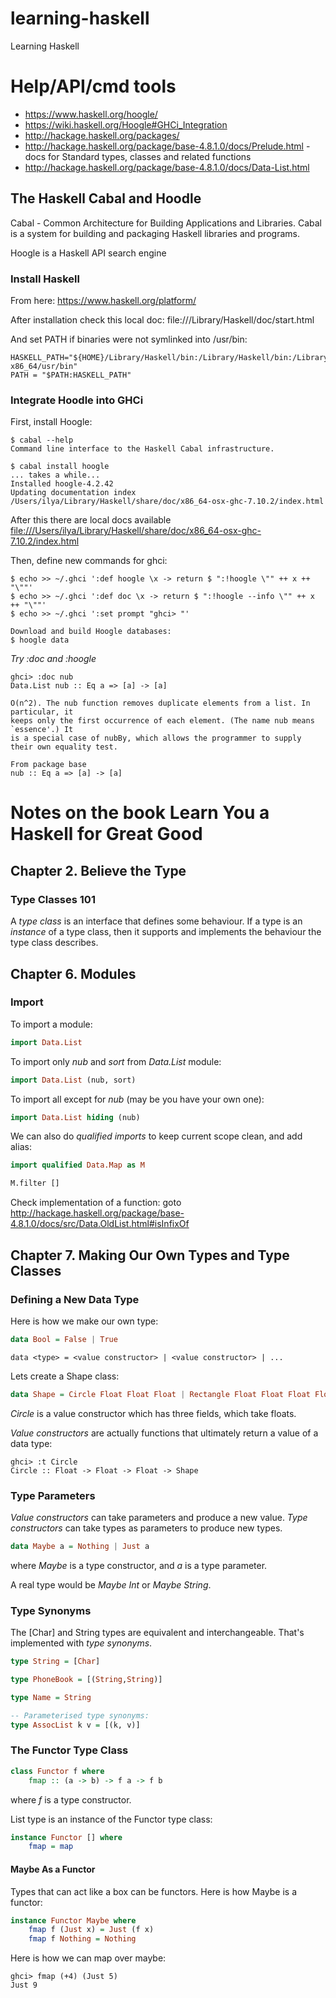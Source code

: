# learning-haskell
Learning Haskell

# Help/API/cmd tools

- https://www.haskell.org/hoogle/
- https://wiki.haskell.org/Hoogle#GHCi_Integration
- http://hackage.haskell.org/packages/
 - http://hackage.haskell.org/package/base-4.8.1.0/docs/Prelude.html - docs for Standard types, classes and related functions
 - http://hackage.haskell.org/package/base-4.8.1.0/docs/Data-List.html


## The Haskell Cabal and Hoodle

Cabal - Common Architecture for Building Applications and Libraries. Cabal is a system for building and packaging Haskell libraries and programs.

Hoogle is a Haskell API search engine

### Install Haskell

From here: https://www.haskell.org/platform/

After installation check this local doc: file:///Library/Haskell/doc/start.html

And set PATH if binaries were not symlinked into /usr/bin:

```
HASKELL_PATH="${HOME}/Library/Haskell/bin:/Library/Haskell/bin:/Library/Frameworks/GHC.framework/Versions/7.10.2-x86_64/usr/bin"
PATH = "$PATH:HASKELL_PATH"
```

### Integrate Hoodle into GHCi

First, install Hoogle:

```
$ cabal --help
Command line interface to the Haskell Cabal infrastructure.

$ cabal install hoogle
... takes a while...
Installed hoogle-4.2.42
Updating documentation index
/Users/ilya/Library/Haskell/share/doc/x86_64-osx-ghc-7.10.2/index.html
```

After this there are local docs available [file:///Users/ilya/Library/Haskell/share/doc/x86_64-osx-ghc-7.10.2/index.html](file:///Users/ilya/Library/Haskell/share/doc/x86_64-osx-ghc-7.10.2/index.html)

Then, define new commands for ghci:
```
$ echo >> ~/.ghci ':def hoogle \x -> return $ ":!hoogle \"" ++ x ++ "\""'
$ echo >> ~/.ghci ':def doc \x -> return $ ":!hoogle --info \"" ++ x ++ "\""'
$ echo >> ~/.ghci ':set prompt "ghci> "'

Download and build Hoogle databases:
$ hoogle data
```

*Try :doc and :hoogle*
```
ghci> :doc nub
Data.List nub :: Eq a => [a] -> [a]

O(n^2). The nub function removes duplicate elements from a list. In particular, it 
keeps only the first occurrence of each element. (The name nub means `essence'.) It 
is a special case of nubBy, which allows the programmer to supply their own equality test. 

From package base
nub :: Eq a => [a] -> [a]

```

# Notes on the book Learn You a Haskell for Great Good

## Chapter 2. Believe the Type

### Type Classes 101

A _type class_ is an interface that defines some behaviour.
If a type is an _instance_ of a type class, then it supports and implements the behaviour the type class describes.

## Chapter 6. Modules

### Import

To import a module:
```haskell
import Data.List
```

To import only _nub_ and _sort_ from _Data.List_ module:
```haskell
import Data.List (nub, sort)
```

To import all except for _nub_ (may be you have your own one):
```haskell
import Data.List hiding (nub)
```

We can also do *qualified imports* to keep current scope clean, and add alias:

```haskell
import qualified Data.Map as M

M.filter []
```

Check implementation of a function: goto http://hackage.haskell.org/package/base-4.8.1.0/docs/src/Data.OldList.html#isInfixOf


## Chapter 7. Making Our Own Types and Type Classes

### Defining a New Data Type

Here is how we make our own type:

```haskell
data Bool = False | True
```

```
data <type> = <value constructor> | <value constructor> | ...
```

Lets create a Shape class:

```haskell
data Shape = Circle Float Float Float | Rectangle Float Float Float Float
```

_Circle_ is a value constructor which has three fields, which take floats.

_Value constructors_ are actually functions that ultimately return a value of a data type:

```
ghci> :t Circle
Circle :: Float -> Float -> Float -> Shape
```

### Type Parameters

_Value constructors_ can take parameters and produce a new value.
_Type constructors_ can take types as parameters to produce new types.

```haskell
data Maybe a = Nothing | Just a
```

where _Maybe_ is a type constructor, and _a_ is a type parameter.

A real type would be _Maybe Int_ or _Maybe String_.

### Type Synonyms

The [Char] and String types are equivalent and interchangeable. That's implemented with _type synonyms_.

```haskell
type String = [Char]

type PhoneBook = [(String,String)]

type Name = String

-- Parameterised type synonyms:
type AssocList k v = [(k, v)]
```

### The Functor Type Class

```haskell
class Functor f where
    fmap :: (a -> b) -> f a -> f b
```
where _f_ is a type constructor.

List type is an instance of the Functor type class:
```haskell
instance Functor [] where
    fmap = map
```

#### Maybe As a Functor

Types that can act like a box can be functors. Here is how Maybe is a functor:
```haskell
instance Functor Maybe where
    fmap f (Just x) = Just (f x)
    fmap f Nothing = Nothing
```

Here is how we can map over maybe:
```
ghci> fmap (+4) (Just 5)
Just 9
```

